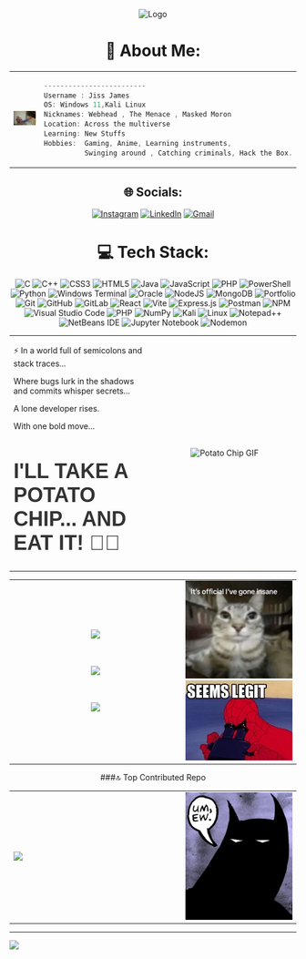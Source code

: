



<p align="center">

  <img src="https://i.pinimg.com/originals/99/cd/0f/99cd0f53f73593cd654e461a5f9996fa.jpg" alt="Logo" width="725" height="235"/>
</p>

<div align="center">
  
# 💫 About Me:


<table>
  <tr>
    <td width="320">
      <img src="/config/waitin.jpeg" alt="hey i found this also from someone looked cool" width="320" />
    </td>
    <td valign="top" align="left">


```csharp
-------------------------
Username : Jiss James
OS: Windows 11,Kali Linux
Nicknames: Webhead , The Menace , Masked Moron
Location: Across the multiverse
Learning: New Stuffs
Hobbies:  Gaming, Anime, Learning instruments,
          Swinging around , Catching criminals, Hack the Box.
```

  </td>
  </tr>
</table>
      

## 🌐 Socials:
[![Instagram](https://img.shields.io/badge/Instagram-%23E4405F.svg?style=for-the-badge&logo=Instagram&logoColor=white)](https://instagram.com/lil.jisz) [![LinkedIn](https://img.shields.io/badge/linkedin-%230077B5.svg?style=for-the-badge&logo=linkedin&logoColor=white)](https://linkedin.com/in/jissjames-cs) [![Gmail](https://img.shields.io/badge/Gmail-D14836?style=for-the-badge&logo=gmail&logoColor=white)](mailto:jissjames322@gmail.com) 

# 💻 Tech Stack:
![C](https://img.shields.io/badge/c-%2300599C.svg?style=for-the-badge&logo=c&logoColor=white) ![C++](https://img.shields.io/badge/c++-%2300599C.svg?style=for-the-badge&logo=c%2B%2B&logoColor=white) ![CSS3](https://img.shields.io/badge/css3-%231572B6.svg?style=for-the-badge&logo=css3&logoColor=white) ![HTML5](https://img.shields.io/badge/html5-%23E34F26.svg?style=for-the-badge&logo=html5&logoColor=white) ![Java](https://img.shields.io/badge/java-%23ED8B00.svg?style=for-the-badge&logo=openjdk&logoColor=white) ![JavaScript](https://img.shields.io/badge/javascript-%23323330.svg?style=for-the-badge&logo=javascript&logoColor=%23F7DF1E) ![PHP](https://img.shields.io/badge/php-%23777BB4.svg?style=for-the-badge&logo=php&logoColor=white) ![PowerShell](https://img.shields.io/badge/PowerShell-%235391FE.svg?style=for-the-badge&logo=powershell&logoColor=white)  ![Python](https://img.shields.io/badge/python-3670A0?style=for-the-badge&logo=python&logoColor=ffdd54) ![Windows Terminal](https://img.shields.io/badge/Windows%20Terminal-%234D4D4D.svg?style=for-the-badge&logo=windows-terminal&logoColor=white) ![Oracle](https://img.shields.io/badge/Oracle-F80000?style=for-the-badge&logo=oracle&logoColor=white) ![NodeJS](https://img.shields.io/badge/node.js-6DA55F?style=for-the-badge&logo=node.js&logoColor=white) ![MongoDB](https://img.shields.io/badge/MongoDB-%234ea94b.svg?style=for-the-badge&logo=mongodb&logoColor=white) ![Portfolio](https://img.shields.io/badge/Portfolio-%23000000.svg?style=for-the-badge&logo=firefox&logoColor=#FF7139) ![Git](https://img.shields.io/badge/git-%23F05033.svg?style=for-the-badge&logo=git&logoColor=white) ![GitHub](https://img.shields.io/badge/github-%23121011.svg?style=for-the-badge&logo=github&logoColor=white) ![GitLab](https://img.shields.io/badge/gitlab-%23181717.svg?style=for-the-badge&logo=gitlab&logoColor=white)  ![React](https://img.shields.io/badge/react-%2320232a.svg?style=for-the-badge&logo=react&logoColor=%2361DAFB) ![Vite](https://img.shields.io/badge/vite-%23646CFF.svg?style=for-the-badge&logo=vite&logoColor=white) ![Express.js](https://img.shields.io/badge/express.js-%23404d59.svg?style=for-the-badge&logo=express&logoColor=%2361DAFB) ![Postman](https://img.shields.io/badge/Postman-FF6C37?style=for-the-badge&logo=postman&logoColor=white) ![NPM](https://img.shields.io/badge/NPM-%23CB3837.svg?style=for-the-badge&logo=npm&logoColor=white) ![Visual Studio Code](https://img.shields.io/badge/Visual%20Studio%20Code-0078d7.svg?style=for-the-badge&logo=visual-studio-code&logoColor=white) ![PHP](https://img.shields.io/badge/php-%23777BB4.svg?style=for-the-badge&logo=php&logoColor=white) ![NumPy](https://img.shields.io/badge/numpy-%23013243.svg?style=for-the-badge&logo=numpy&logoColor=white) ![Kali](https://img.shields.io/badge/Kali-268BEE?style=for-the-badge&logo=kalilinux&logoColor=white) ![Linux](https://img.shields.io/badge/Linux-FCC624?style=for-the-badge&logo=linux&logoColor=black) ![Notepad++](https://img.shields.io/badge/Notepad++-90E59A.svg?style=for-the-badge&logo=notepad%2b%2b&logoColor=black) ![NetBeans IDE](https://img.shields.io/badge/NetBeansIDE-1B6AC6.svg?style=for-the-badge&logo=apache-netbeans-ide&logoColor=white) ![Jupyter Notebook](https://img.shields.io/badge/jupyter-%23FA0F00.svg?style=for-the-badge&logo=jupyter&logoColor=white) ![Nodemon](https://img.shields.io/badge/NODEMON-%23323330.svg?style=for-the-badge&logo=nodemon&logoColor=%BBDEAD)




<div align="center" >
  <table>
    <tr>
      <td width="50%" align="left">
        <p>⚡️ In a world full of semicolons and stack traces...

Where bugs lurk in the shadows and commits whisper secrets...

A lone developer rises.

With one bold move...
</p>
        <h1 style="font-family: 'Arial Black', sans-serif; font-size: 36px; color: #333;">I'LL TAKE A POTATO CHIP... AND EAT IT!  😤🥔</h1>
      </td>
      <td width="50%" align="center">
        <img src="/config/eatit.gif" alt="Potato Chip GIF" width="400"/>
      </td>
    </tr>
  </table>
</div>





<div align="center">
  <table>
    <tr>
      <td width="60%" align="center">
        
   ![](https://github-readme-stats.vercel.app/api?username=jissjames322&theme=dark&hide_border=true&include_all_commits=true&count_private=true)
        
  <br/>
        
 ![](https://github-readme-streak-stats.herokuapp.com/?user=jissjames322&theme=dark&hide_border=true)
        
  <br/>
        
  ![](https://github-readme-stats.vercel.app/api/top-langs/?username=jissjames322&theme=dark&hide_border=true&include_all_commits=true&count_private=true&layout=compact)
      
</td>
      
<td width="40%" align="center">
       <img src="/config/insane.jpeg" alt="insaneright" width="100%"/>
         <img src="/config/legit.jpeg" alt="insaneright" width="100%"/>

  </td>
  </tr>
  </table>
</div>
###🔝 Top Contributed Repo
<table>
  <tr>
    <td width="60%">
      <img src="https://github-contributor-stats.vercel.app/api?username=jissjames322&limit=5&theme=dark&combine_all_yearly_contributions=true"/>
    </td>
    <td width="40%">
      <!-- Right side image - replace with your image -->
      <img src="/config/bat.jpeg" alt="Your Second Image" width="100%"/>
    </td>
  </tr>
</table>

</div>

---
[![](https://visitcount.itsvg.in/api?id=jissjames322&icon=7&color=0)](https://visitcount.itsvg.in)

</div>

